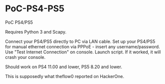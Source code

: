 # PoC-PS4-PS5
PoC PS4/PS5

Requires Python 3 and Scapy.

Connect your PS4/PS5 directly to PC via LAN cable.
Set up your PS4/PS5 for manual ethernet connection via PPPoE - insert any username/password.
Use "Test Internet Connection" on console.
Launch script.
If it worked, it will crash your console.

Should work on PS4 11.00 and lower, PS5 8.20 and lower.

This is supposedly what theflow0 reported on HackerOne.
